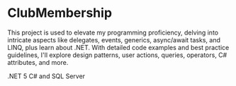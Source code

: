 # ClubMembership
This project is used to elevate my programming proficiency, delving into intricate aspects like delegates, events, generics, async/await tasks, and LINQ, plus learn about .NET. With detailed code examples and best practice guidelines, I'll explore design patterns, user actions, queries, operators, C# attributes, and more.

.NET 5 C# and SQL Server
